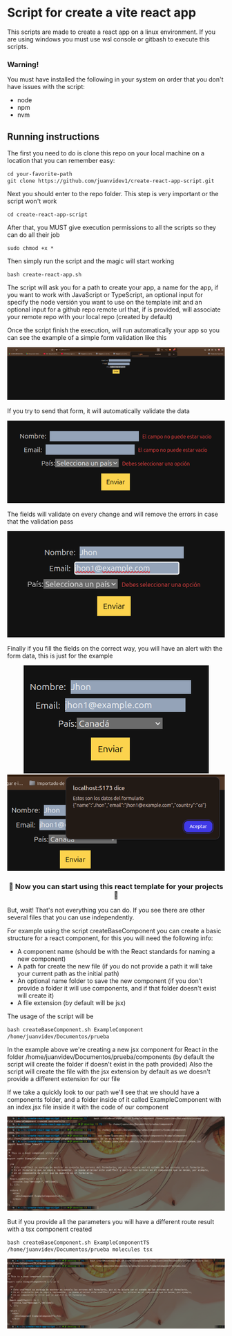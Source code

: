 # Script for create a vite react app

This scripts are made to create a react app on a linux environment. If you are using windows you must use wsl console or gitbash to execute this scripts.

### Warning!

You must have installed the following in your system on order that you don't have issues with the script:

- node
- npm
- nvm

## Running instructions

The first you need to do is clone this repo on your local machine on a location that you can remember easy:

```
cd your-favorite-path
git clone https://github.com/juanvidev1/create-react-app-script.git
```

Next you should enter to the repo folder. This step is very important or the script won't work

```
cd create-react-app-script
```

After that, you MUST give execution permissions to all the scripts so they can do all their job

```
sudo chmod +x *
```

Then simply run the script and the magic will start working

```
bash create-react-app.sh
```

The script will ask you for a path to create your app, a name for the app, if you want to work with JavaScript or TypeScript, an optional input for specify the node versión you want to use on the template init and an optional input for a github repo remote url that, if is provided, will associate your remote repo with your local repo (created by default)

Once the script finish the execution, will run automatically your app so you can see the example of a simple form validation like this

![Execution example](/readmeAssets/runningExample.png)

If you try to send that form, it will automatically validate the data

![Validation error example on form submit](/readmeAssets/validationExample.png)

The fields will validate on every change and will remove the errors in case that the validation pass

![Validation error on change](/readmeAssets/validationChangeExample.png)

Finally if you fill the fields on the correct way, you will have an alert with the form data, this is just for the example

<center>

![Form ready to send](/readmeAssets/success1.png)
![Form submit success and passed validations](/readmeAssets/success2.png)

</center>

### <center>&#128640; Now you can start using this react template for your projects &#128640;</center>

But, wait! That's not everything you can do. If you see there are other several files that you can use independently.

For example using the script createBaseComponent you can create a basic structure for a react component, for this you will need the following info:

- A component name (should be with the React standards for naming a new component)
- A path for create the new file (if you do not provide a path it will take your current path as the initial path)
- An optional name folder to save the new component (if you don't provide a folder it will use components, and if that folder doesn't exist will create it)
- A file extension (by default will be jsx)

The usage of the script will be

```
bash createBaseComponent.sh ExampleComponent /home/juanvidev/Documentos/prueba
```

In the example above we're creating a new jsx component for React in the folder /home/juanvidev/Documentos/prueba/components (by default the script will create the folder if doesn't exist in the path provided)
Also the script will create the file with the jsx extension by default as we doesn't provide a different extension for our file

If we take a quickly look to our path we'll see that we should have a components folder, and a folder inside of it called ExampleComponent with an index.jsx file inside it with the code of our component

![Component creation example](/readmeAssets/componentCreateExample.png)

But if you provide all the parameters you will have a different route result with a tsx component created

```
bash createBaseComponent.sh ExampleComponentTS /home/juanvidev/Documentos/prueba molecules tsx
```

![Component creation with full parameters](/readmeAssets/componentScript.png)
